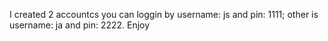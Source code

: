 I created 2 accountcs you can loggin by username: js and pin: 1111; other is username: ja and pin: 2222. Enjoy
